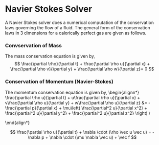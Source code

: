 # Navier Stokes Solver

A Navier Stokes solver does a numerical computation of the conservation laws governing the flow of a fluid. The general form of the conservation laws in 3 dimensions for a calorically perfect gas are given as follows.

### Convservation of Mass
The mass conservation equation is given by,
$$ \frac{\partial \rho}{\partial t} + \frac{\partial \rho u}{\partial x} + \frac{\partial \rho v}{\partial y} + \frac{\partial \rho w}{\partial z}= 0 $$

### Conservation of Momentum (Navier-Stokes)
The momentum conservation equation is given by,
\begin{alignn*}
	\frac{\partial \rho u}{\partial t} + u\frac{\partial \rho u}{\partial x} + v\frac{\partial \rho u}{\partial y} + w\frac{\partial \rho u}{\partial z} &= -\frac{\partial p}{\partial x} + \mu\left( \frac{\partial^2 u}{\partial x^2} + \frac{\partial^2 u}{\partial y^2} + \frac{\partial^2 u}{\partial z^2} \right) \\

\end{align*}

$$ \frac{\partial \rho u}{\partial t} + \nabla \cdot (\rho \vec u \vec u) = -\nabla p + \nabla \cdot (\mu \nabla \vec u) + \vec f $$
